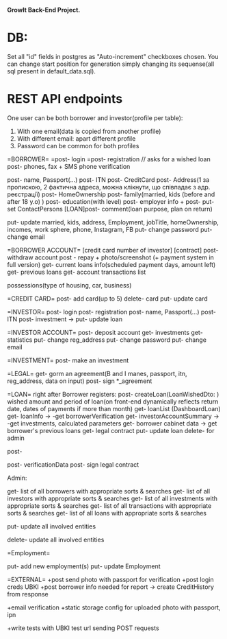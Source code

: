  **GrowIt Back-End Project.**
 
DB:
=====
Set all "id" fields in postgres as "Auto-increment" checkboxes chosen.
You can change start position for generation simply changing its sequense(all sql present in default_data.sql).



REST API endpoints
========

One user can be both borrower and investor(profile per table):
1) With one email(data is copied from another profile)
2) With different email: apart different profile
3) Password can be common for both profiles

=BORROWER=
=post- login
=post- registration
// asks for a wished loan
post- phones, fax + SMS phone verification

post- name, Passport(...)
post- ITN
post- CreditCard
post- Address(1 за пропискою, 2 фактична адреса, можна клікнути, що співпадає з адр. реєстрації)
post- HomeOwnership
post- family(married, kids (before and after 18 y.o) )
post- education(with level)
post- employer info +
post- put- set ContactPersons
[LOAN]post- comment(loan purpose, plan on return)

put- update married, kids, address, Employment, jobTitle, homeOwnership, incomes, work sphere, phone, Instagram, FB
put- change password
put- change email

=BORROWER ACCOUNT=
[credit card number of investor]
[contract]
post- withdraw account
post - repay + photo/screenshot (+ payment system in full version)
get- current loans info(scheduled payment days, amount left)
get- previous loans
get- account transactions list


possessions(type of housing, car, business)

=CREDIT CARD=
post- add card(up to 5)
delete-  card
put- update card


=INVESTOR=
post- login
post- registration
post- name, Passport(...)
post- ITN
post- investment    -> put- update loan 

=INVESTOR ACCOUNT=
post- deposit account
get- investments
get-  statistics
put- change reg_address
put- change password
put- change email

=INVESTMENT=
post- make an investment

=LEGAL=
get- gorm an agreement(B and I manes, passport, itn, reg_address, data on input)
post- sign *_agreement



=LOAN=
right after Borrower registers: 
post- createLoan(LoanWishedDto: ) wished amount and period of loan(on front-end dynamically reflects return date, dates of payments if more than month)
get- loanList (DashboardLoan)
get- loanInfo -> -get borrowerVerification
get- investorAccountSummary -> -get investments, calculated parameters
get- borrower cabinet data -> get borrower's previous loans
get- legal contract
put- update loan
delete- for admin






post- 

post- verificationData
post- sign legal contract



Admin:

get- list of all borrowers with appropriate sorts & searches
get- list of all investors with appropriate sorts & searches
get- list of all investments with appropriate sorts & searches
get- list of all transactions with appropriate sorts & searches
get- list of all loans with appropriate sorts & searches

put- update all involved entities 

delete- update all involved entities 


=Employment=

put- add new employment(s)
put- update Employment


=EXTERNAL=
+post send photo with passport for verification
+post login creds UBKI
+post borrower info needed for report -> create CreditHistory from response



+email verification
+static storage config for uploaded photo with passport, ipn

+write tests with UBKI test url sending POST requests
